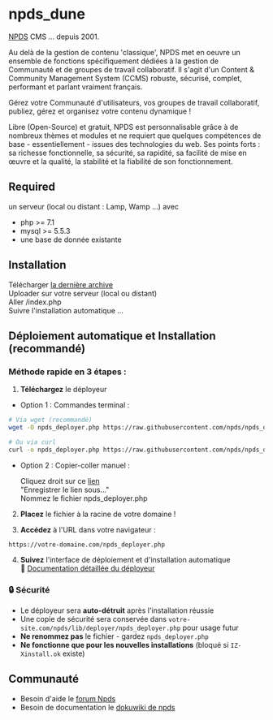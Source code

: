 # npds_dune

[NPDS](http://www.npds.org) CMS ... depuis 2001.

Au delà de la gestion de contenu 'classique', NPDS met en oeuvre un ensemble de fonctions spécifiquement dédiées à la gestion de Communauté et de groupes de travail collaboratif.
Il s'agit d'un Content & Community Management System (CCMS) robuste, sécurisé, complet, performant et parlant vraiment français.

Gérez votre Communauté d'utilisateurs, vos groupes de travail collaboratif, publiez, gérez et organisez
votre contenu dynamique !

Libre (Open-Source) et gratuit, NPDS est personnalisable grâce à de nombreux thèmes et modules et ne requiert que quelques compétences de base - essentiellement - issues des technologies du web. 
Ses points forts : sa richesse fonctionnelle, sa sécurité, sa rapidité, sa facilité de mise en œuvre et la qualité, la stabilité et la fiabilité de son fonctionnement.


## Required  
un serveur (local ou distant : Lamp, Wamp ...) avec
- php >= 7.1  
- mysql >= 5.5.3
- une base de donnée existante 

## Installation

Télécharger [la dernière archive](https://github.com/npds/npds_dune/releases/latest)   
Uploader sur votre serveur (local ou distant)  
Aller /index.php   
Suivre l'installation automatique ...

## Déploiement automatique et Installation (recommandé)

### Méthode rapide en 3 étapes :

1. **Téléchargez** le déployeur

- Option 1 : Commandes terminal :

```bash
# Via wget (recommandé)
wget -O npds_deployer.php https://raw.githubusercontent.com/npds/npds_dune/master/revolution_16/lib/deployer/npds_deployer.php

# Ou via curl
curl -o npds_deployer.php https://raw.githubusercontent.com/npds/npds_dune/master/revolution_16/lib/deployer/npds_deployer.php
```

- Option 2 : Copier-coller manuel :

  Cliquez droit sur ce [lien](https://github.com/npds/npds_dune/raw/master/revolution_16/lib/deployer/npds_deployer.php)  
  "Enregistrer le lien sous..."  
  Nommez le fichier npds_deployer.php  

2. **Placez** le fichier à la racine de votre domaine !

3. **Accédez** à l'URL dans votre navigateur :
```
https://votre-domaine.com/npds_deployer.php
```
4. **Suivez** l'interface de déploiement et d'installation automatique  
📖 [Documentation détaillée du déployeur](https://raw.githubusercontent.com/npds/npds_dune/master/revolution_16/lib/deployer/README.md)

### 🔒 Sécurité

- Le déployeur sera **auto-détruit** après l'installation réussie
- Une copie de sécurité sera conservée dans `votre-site.com/npds/lib/deployer/npds_deployer.php` pour usage futur
- **Ne renommez pas** le fichier - gardez `npds_deployer.php`
- **Ne fonctionne que pour les nouvelles installations** (bloqué si `IZ-Xinstall.ok` existe)


## Communauté

- Besoin d'aide le [forum Npds](https://www.npds.org/forum.php)
- Besoin de documentation le [dokuwiki de npds](https://bible.npds.org)

